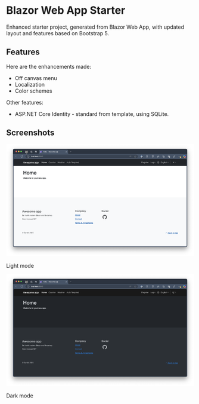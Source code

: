 # Blazor Web App Starter

Enhanced starter project, generated from Blazor Web App, with updated layout and features based on Bootstrap 5.

## Features
Here are the enhancements made:

* Off canvas menu
* Localization
* Color schemes

Other features:

* ASP.NET Core Identity - standard from template, using SQLite.

## Screenshots

<img src="screenshots/light-mode.png" alt="Light mode" height="300">

Light mode

<img src="screenshots/dark-mode.png" alt="Dark mode" height="300">

Dark mode